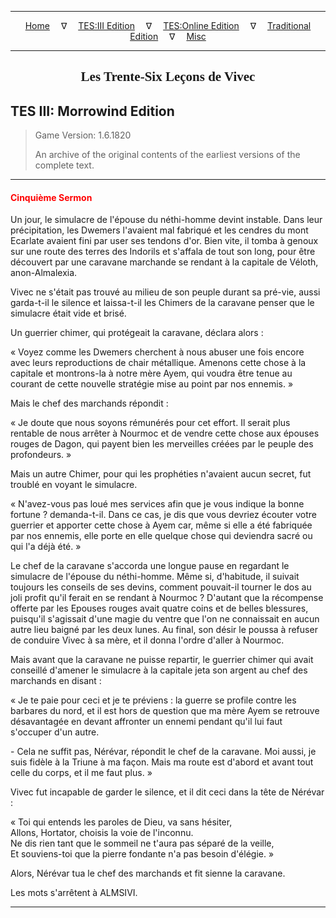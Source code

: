 
---

<!-- Jekyll Page Links -->

<center>
<a href="../../../../index.html">Home</a>
&emsp;&nabla;&emsp;
<a href="../../../index-tes3.html">TES:III Edition</a>
&emsp;&nabla;&emsp;
<a href="../../../index-teso.html">TES:Online Edition</a>
&emsp;&nabla;&emsp;
<a href="../../../index-traditional.html">Traditional Edition</a>
&emsp;&nabla;&emsp;
<a href="../../../index-misc.html">Misc</a>
</center>

<!-- Markdown Body Below: -->

---

<center>
<h2><span style="font-family:Georgia">Les Trente-Six Leçons de Vivec</span></h2>
</center>

## TES III: Morrowind Edition

> Game Version: 1.6.1820
>
> An archive of the original contents of the earliest versions of the complete text.

---

#### <span style="color:red">Cinquième Sermon</span>

Un jour, le simulacre de l'épouse du néthi-homme devint instable. Dans leur précipitation, les Dwemers l'avaient mal fabriqué et les cendres du mont Ecarlate avaient fini par user ses tendons d'or. Bien vite, il tomba à genoux sur une route des terres des Indorils et s'affala de tout son long, pour être découvert par une caravane marchande se rendant à la capitale de Véloth, anon-Almalexia.

Vivec ne s'était pas trouvé au milieu de son peuple durant sa pré-vie, aussi garda-t-il le silence et laissa-t-il les Chimers de la caravane penser que le simulacre était vide et brisé.

Un guerrier chimer, qui protégeait la caravane, déclara alors :

« Voyez comme les Dwemers cherchent à nous abuser une fois encore avec leurs reproductions de chair métallique. Amenons cette chose à la capitale et montrons-la à notre mère Ayem, qui voudra être tenue au courant de cette nouvelle stratégie mise au point par nos ennemis. »

Mais le chef des marchands répondit :

« Je doute que nous soyons rémunérés pour cet effort. Il serait plus rentable de nous arrêter à Nourmoc et de vendre cette chose aux épouses rouges de Dagon, qui payent bien les merveilles créées par le peuple des profondeurs. »

Mais un autre Chimer, pour qui les prophéties n'avaient aucun secret, fut troublé en voyant le simulacre.

« N'avez-vous pas loué mes services afin que je vous indique la bonne fortune ? demanda-t-il. Dans ce cas, je dis que vous devriez écouter votre guerrier et apporter cette chose à Ayem car, même si elle a été fabriquée par nos ennemis, elle porte en elle quelque chose qui deviendra sacré ou qui l'a déjà été. »

Le chef de la caravane s'accorda une longue pause en regardant le simulacre de l'épouse du néthi-homme. Même si, d'habitude, il suivait toujours les conseils de ses devins, comment pouvait-il tourner le dos au joli profit qu'il ferait en se rendant à Nourmoc ? D'autant que la récompense offerte par les Epouses rouges avait quatre coins et de belles blessures, puisqu'il s'agissait d'une magie du ventre que l'on ne connaissait en aucun autre lieu baigné par les deux lunes. Au final, son désir le poussa à refuser de conduire Vivec à sa mère, et il donna l'ordre d'aller à Nourmoc.

Mais avant que la caravane ne puisse repartir, le guerrier chimer qui avait conseillé d'amener le simulacre à la capitale jeta son argent au chef des marchands en disant :

« Je te paie pour ceci et je te préviens : la guerre se profile contre les barbares du nord, et il est hors de question que ma mère Ayem se retrouve désavantagée en devant affronter un ennemi pendant qu'il lui faut s'occuper d'un autre.

\- Cela ne suffit pas, Nérévar, répondit le chef de la caravane. Moi aussi, je suis fidèle à la Triune à ma façon. Mais ma route est d'abord et avant tout celle du corps, et il me faut plus. »

Vivec fut incapable de garder le silence, et il dit ceci dans la tête de Nérévar :

« Toi qui entends les paroles de Dieu, va sans hésiter,\
Allons, Hortator, choisis la voie de l'inconnu.\
Ne dis rien tant que le sommeil ne t'aura pas séparé de la veille,\
Et souviens-toi que la pierre fondante n'a pas besoin d'élégie. »

Alors, Nérévar tua le chef des marchands et fit sienne la caravane.

Les mots s'arrêtent à ALMSIVI.

---
